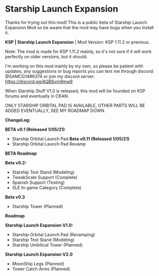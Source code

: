 # Starship Launch Expansion
Thanks for trying out this mod! This is a public beta of Starship Launch Expansion Mod so be aware that the mod may have bugs when you install it.

**KSP | Starship Launch Expansion** | Mod Version: KSP 1.11.2 or previous. 

Note: The mod is made for KSP 1.11.2 mainly, so it's not sure if it will work perfectly on older versions, but it should.

I'm working on this mod mainly by my own, so please be patient with updates, any suggestions or bug reports you can text me through discord: @SAMCG14#6374 or join my discord server: https://discord.gg/AQBSvm9mw9

When Starship Stuff V1.0 is released, this mod will be founded on KSP forums and eventually in CKAN.

ONLY STARSHIP ORBITAL PAD IS AVAILABLE, OTHER PARTS WILL BE ADDED EVENTUALLY, SEE MY ROADMAP DOWN.

**ChangeLog:**

**BETA v0.1 (Released 1/05/21)**
-	Starship Orbital Launch Pad
**Beta v0.11 (Released 1/05/21)**
-	Starship Orbital Launch Pad Revamp


**BETA Roadmap**

**Beta v0.2:**
-	Starship Test Stand (Modeling)
- TweakScale Support (Complete)
-	Spanish Support (Testing)
- SLE In-game Category (Complete)

**Beta v0.3**
-	Starship Tower (Planned)


**Roadmap**

**Starship Launch Expansion V1.0:**
- Starship Orbital Launch Pad (Revamping)
-	Starship Test Stand (Modeling)
-	Starship Umbilical Tower (Planned)

**Starship Launch Expansion V2.0**
-	MoonShip Legs (Planned)
-	Tower Catch Arms (Planned)
